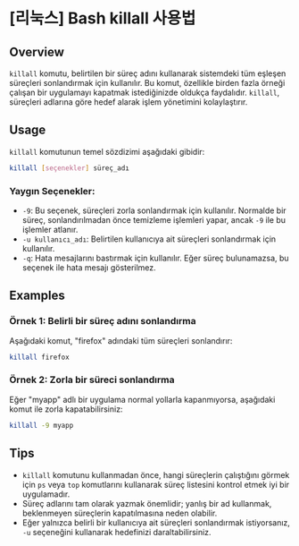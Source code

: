 # [리눅스] Bash killall 사용법

## Overview
`killall` komutu, belirtilen bir süreç adını kullanarak sistemdeki tüm eşleşen süreçleri sonlandırmak için kullanılır. Bu komut, özellikle birden fazla örneği çalışan bir uygulamayı kapatmak istediğinizde oldukça faydalıdır. `killall`, süreçleri adlarına göre hedef alarak işlem yönetimini kolaylaştırır.

## Usage
`killall` komutunun temel sözdizimi aşağıdaki gibidir:

```bash
killall [seçenekler] süreç_adı
```

### Yaygın Seçenekler:
- `-9`: Bu seçenek, süreçleri zorla sonlandırmak için kullanılır. Normalde bir süreç, sonlandırılmadan önce temizleme işlemleri yapar, ancak `-9` ile bu işlemler atlanır.
- `-u kullanıcı_adı`: Belirtilen kullanıcıya ait süreçleri sonlandırmak için kullanılır.
- `-q`: Hata mesajlarını bastırmak için kullanılır. Eğer süreç bulunamazsa, bu seçenek ile hata mesajı gösterilmez.

## Examples
### Örnek 1: Belirli bir süreç adını sonlandırma
Aşağıdaki komut, "firefox" adındaki tüm süreçleri sonlandırır:

```bash
killall firefox
```

### Örnek 2: Zorla bir süreci sonlandırma
Eğer "myapp" adlı bir uygulama normal yollarla kapanmıyorsa, aşağıdaki komut ile zorla kapatabilirsiniz:

```bash
killall -9 myapp
```

## Tips
- `killall` komutunu kullanmadan önce, hangi süreçlerin çalıştığını görmek için `ps` veya `top` komutlarını kullanarak süreç listesini kontrol etmek iyi bir uygulamadır.
- Süreç adlarını tam olarak yazmak önemlidir; yanlış bir ad kullanmak, beklenmeyen süreçlerin kapatılmasına neden olabilir.
- Eğer yalnızca belirli bir kullanıcıya ait süreçleri sonlandırmak istiyorsanız, `-u` seçeneğini kullanarak hedefinizi daraltabilirsiniz.